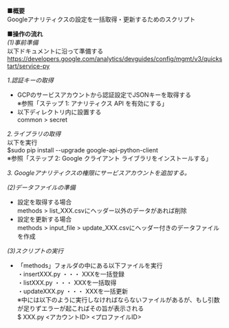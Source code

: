 **■概要**  
Googleアナリティクスの設定を一括取得・更新するためのスクリプト  

**■操作の流れ**  
*(1)事前準備*  
以下ドキュメントに沿って準備する  
https://developers.google.com/analytics/devguides/config/mgmt/v3/quickstart/service-py  

*1.認証キーの取得*  
* GCPのサービスアカウントから認証設定でJSONキーを取得する  
 ※参照「ステップ 1: アナリティクス API を有効にする」  
* 以下ディレクトリ内に設置する  
 common > secret  

*2.ライブラリの取得*  
以下を実行  
$sudo pip install --upgrade google-api-python-client  
 ※参照「ステップ 2: Google クライアント ライブラリをインストールする」  
 
*3. Googleアナリティクスの権限にサービスアカウントを追加する。*  

*(2)データファイルの準備*  
* 設定を取得する場合    
  methods > list_XXX.csvにヘッダー以外のデータがあれば削除  
* 設定を更新する場合   
  methods > input_file > update_XXX.csvにヘッダー付きのデータファイルを作成  

*(3)スクリプトの実行*  
* 「methods」フォルダの中にある以下ファイルを実行  
  ・insertXXX.py ・・・ XXXを一括登録  
  ・listXXX.py ・・・ XXXを一括取得  
  ・updateXXX.py ・・・ XXXを一括更新  
  ※中には以下のように実行しなければならないファイルがあるが、もし引数が足りずエラーが起こればその旨が表示される  
  $ XXX.py <アカウントID> <プロファイルID>  
